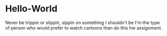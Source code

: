 # Hello-World
Never be trippin or slippin, sippin on something I shouldn't be
I'm the type of person who would prefer to watch cartoons than do this hw assignment.
